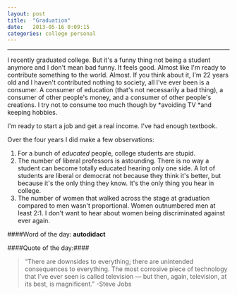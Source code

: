 ```yaml
---
layout: post
title:  "Graduation"
date:   2013-05-16 0:09:15
categories: college personal
---
```


----------

I recently graduated college. But it's a funny thing not being a student anymore and I don't mean bad funny. It feels good. Almost like I'm ready to contribute something to the world. Almost. If you think about it, I'm 22 years old and I haven't contributed nothing to society, all I've ever been is a consumer. A consumer of education (that's not necessarily a bad thing), a consumer of other people's money, and a consumer of other people's creations. I try not to consume too much though by 
*avoiding TV 
*and keeping hobbies.

I'm ready to start a job and get a real income. I've had enough textbook.

Over the four years I did make a few observations:
1. For a bunch of _educated_ people, college students are stupid.
2. The number of liberal professors is astounding. There is no way a student can become totally educated hearing only one side. A lot of students are liberal or democrat not because they think it's better, but because it's the only thing they know. It's the only thing you hear in college.
3. The number of women that walked across the stage at graduation compared to men wasn't proportional. Women outnumbered men at least 2:1. I don't want to hear about women being discriminated against ever again.

####Word of the day: __autodidact__

####Quote of the day:####
<blockquote><p>“There are downsides to everything; there are unintended consequences to everything. The most corrosive piece of technology that I’ve ever seen is called television — but then, again, television, at its best, is magnificent.” -Steve Jobs</p></blockquote>





